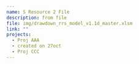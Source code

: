 ```yaml
---
name: S Resource 2 File
description: from file
file: img/drawdown_rrs_model_v1.1d_master.xlsm
link: ""
projects:
  - Proj AAA
  - created on 27oct
  - Proj CCC
---
```

